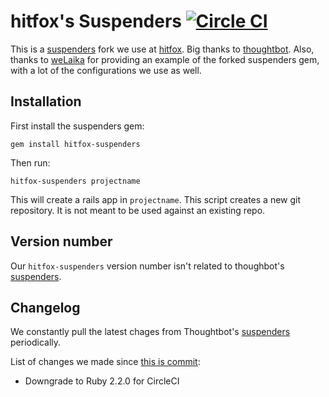 # hitfox's Suspenders [![Circle CI](https://circleci.com/gh/DemitryT/hitfox-suspenders.svg?style=svg)](https://circleci.com/gh/DemitryT/hitfox-suspenders)

This is a [suspenders](https://github.com/thoughtbot/suspenders) fork we use at [hitfox](http://hitfoxgroup.com).
Big thanks to [thoughtbot](http://thoughtbot.com/community). Also, thanks to [weLaika](https://github.com/welaika) for providing an example of the forked suspenders gem, with a lot of the configurations we use as well.


Installation
------------

First install the suspenders gem:

    gem install hitfox-suspenders

Then run:

    hitfox-suspenders projectname

This will create a rails app in `projectname`. This script creates a
new git repository. It is not meant to be used against an existing repo.


Version number
--------------

Our `hitfox-suspenders` version number isn't related to thoughbot's [suspenders](https://github.com/thoughtbot/suspenders).


Changelog
---------

We constantly pull the latest chages from Thoughtbot's [suspenders](https://github.com/thoughtbot/suspenders) periodically.

List of changes we made since [this is commit](https://github.com/thoughtbot/suspenders/tree/d24d6eab4cc254f8bebfd73fd2b26fbbd2647e86):
- Downgrade to Ruby 2.2.0 for CircleCI
